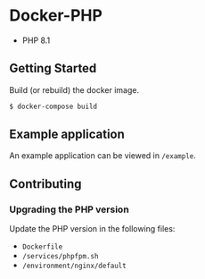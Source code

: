 # Docker-PHP

- PHP 8.1

## Getting Started

Build (or rebuild) the docker image.

```bash
$ docker-compose build
````

## Example application

An example application can be viewed in `/example`.

## Contributing

### Upgrading the PHP version

Update the PHP version in the following files:

- `Dockerfile`
- `/services/phpfpm.sh`
- `/environment/nginx/default`
